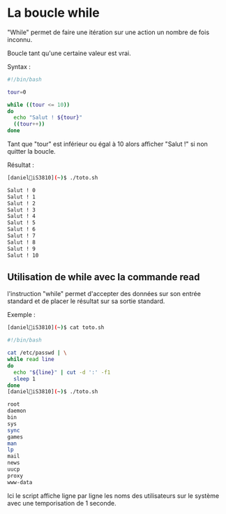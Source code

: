 # La boucle while

"While" permet de faire une itération sur une action un nombre de fois inconnu.

Boucle tant qu'une certaine valeur est vrai.

Syntax :

```bash
#!/bin/bash

tour=0

while ((tour <= 10))
do
  echo "Salut ! ${tour}"
  ((tour++))
done

```

Tant que "tour" est inférieur ou égal à 10 alors afficher "Salut !" si non quitter la boucle.

Résultat :

```bash
[daniel🐧iS3810](~)$ ./toto.sh 

Salut ! 0
Salut ! 1
Salut ! 2
Salut ! 3
Salut ! 4
Salut ! 5
Salut ! 6
Salut ! 7
Salut ! 8
Salut ! 9
Salut ! 10

```

## Utilisation de while avec la commande read

l'instruction "while" permet d'accepter des données sur son entrée standard et de placer le résultat sur sa sortie standard.

Exemple :

```bash
[daniel🐧iS3810](~)$ cat toto.sh 

#!/bin/bash

cat /etc/passwd | \
while read line
do
  echo "${line}" | cut -d ':' -f1
  sleep 1
done
[daniel🐧iS3810](~)$ ./toto.sh 

root
daemon
bin
sys
sync
games
man
lp
mail
news
uucp
proxy
www-data

```
Ici le script affiche ligne par ligne les noms des utilisateurs sur le système avec une temporisation de 1 seconde.


